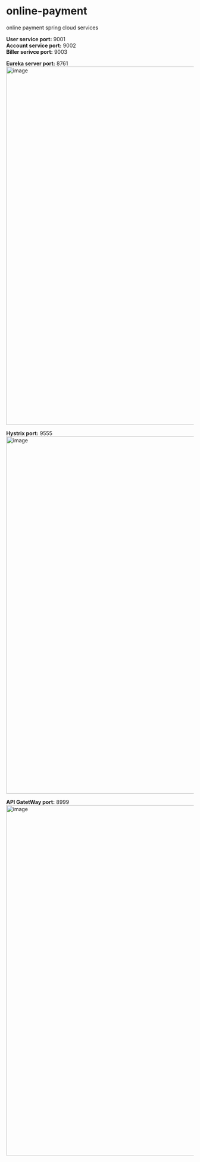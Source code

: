 # online-payment
online payment spring cloud services 


**User service port:** 9001<br/>
**Account service port:** 9002<br/>
**Biller serivce port:** 9003<br/>

**Eureka server port:** 8761<br/>
<img width="959" alt="image" src="https://github.com/shshrwt/online-payment/assets/6680364/d311cea2-67a1-4e19-96f5-d1e1549fccae">


**Hystrix port:** 9555
<img width="956" alt="image" src="https://github.com/shshrwt/online-payment/assets/6680364/b65d5594-0906-444a-aa40-23ac02c06cb2">


**API GatetWay port:** 8999 <br/>
<img width="938" alt="image" src="https://github.com/shshrwt/online-payment/assets/6680364/e1f1d638-9c3c-4fc8-a23f-52f07015189d">

